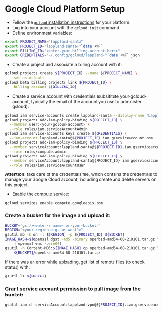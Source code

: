 # Google Cloud Platform Setup
- Follow the <a aria-label="See Google Cloud S D K installation instructions" href="https://cloud.google.com/sdk/docs/install" target="_blank" rel="nofollow noopener"><code>gcloud</code> installation instructions</a> for your platform.
- Log into your account with the <code>gcloud init</code> command.
- Define environment variables:
```bash
export PROJECT_NAME="lappland-santa"
export PROJECT_ID="lappland-santa-"`date +%F`
export BILLING_ID="<enter-your-billing-account-here>"
export CREDENTIALS="~/.config/gcloud/lappland-"`date +%F`.json
```
- Create a project and associate a billing account with it:
```bash
gcloud projects create ${PROJECT_ID} --name ${PROJECT_NAME} \
  --set-as-default
gcloud beta billing projects link ${PROJECT_ID} \
  --billing-account ${BILLING_ID}
```

- Create a service account with credentials (subsititute your-gcloud-account, typically the email of the account you use to administer gcloud):
```bash
gcloud iam service-accounts create lappland-santa --display-name "Lappland Santa"
gcloud projects add-iam-policy-binding ${PROJECT_ID} \
  --member user:<your-gcloud-account> \
  --role roles/iam.serviceAccountAdmin
gcloud iam service-accounts keys create ${CREDENTIALS} \
  --iam-account lappland-santa@${PROJECT_ID}.iam.gserviceaccount.com
gcloud projects add-iam-policy-binding ${PROJECT_ID} \
  --member serviceAccount:lappland-santa@${PROJECT_ID}.iam.gserviceaccount.com \
  --role roles/compute.admin
gcloud projects add-iam-policy-binding ${PROJECT_ID} \
  --member serviceAccount:lappland-santa@{PROJECT_ID} iam.gserviceaccount.com \
  --role roles/iam.serviceAccountUser
```
**Attention**: take care of the credentials file, which contains the credentials to manage your Google Cloud account, including create and delete servers on this project.

- Enable the compute service:
```bash
gcloud services enable compute.googleapis.com
```

### Create a bucket for the image and upload it:
```bash
BUCKET="gs://<enter-a name-for-your-bucket>"
REGION="<your-region e.g. us-west1>"
gsutil mb -b on -l ${REGION} -p ${PROJECT_ID} ${BUCKET}
IMAGE_HASH=$(openssl dgst -md5 -binary openbsd-amd64-68-210101.tar.gz \
    | openssl enc -base64)
gsutil -h Content-MD5:${IMAGE_HASH} cp openbsd-amd64-68-210101.tar.gz \
    ${BUCKET}/openbsd-amd64-68-210101.tar.gz
```

If there was an error while uploading, get list of remote files (to check status) with:
```bash
gsutil ls ${BUCKET}
```
### Grant service account permission to pull image from the bucket:
```bash
gsutil iam ch serviceAccount:lappland-vpn@${PROJECT_ID}.iam.gserviceaccount.com:objectViewer ${BUCKET}
```
